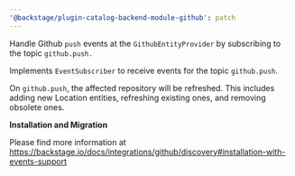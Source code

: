 ```yaml
---
'@backstage/plugin-catalog-backend-module-github': patch
---
```


Handle Github `push` events at the `GithubEntityProvider` by subscribing to the topic `github.push.`

Implements `EventSubscriber` to receive events for the topic `github.push`.

On `github.push`, the affected repository will be refreshed.
This includes adding new Location entities, refreshing existing ones,
and removing obsolete ones.

**Installation and Migration**

Please find more information at
https://backstage.io/docs/integrations/github/discovery#installation-with-events-support
